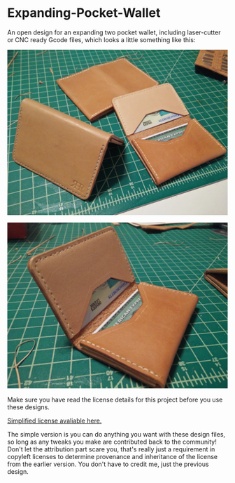 # Expanding-Pocket-Wallet
An open design for an expanding two pocket wallet, including laser-cutter or CNC ready Gcode files, which looks a little something like this:

![](https://github.com/rynehager/Expanding-Pocket-Wallet/blob/master/Images/Expanding_Wallet.jpg?raw=true "Delicious")

![](https://github.com/rynehager/Expanding-Pocket-Wallet/blob/master/Images/Wallet.jpg?raw=true "Delicious")

Make sure you have read the license details for this project before you use these designs.

[Simplified license avaliable here.](https://creativecommons.org/licenses/by-sa/4.0/)

The simple version is you can do anything you want with these design files, so long as any tweaks you make are contributed back to the community! Don't let the attribution part scare you, that's really just a requirement in copyleft licenses to determine provenance and inheritance of the license from the earlier version. You don't have to credit me, just the previous design. 
